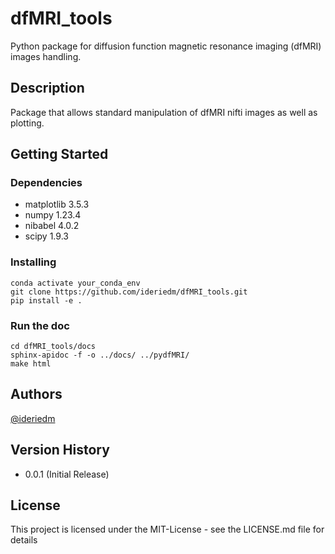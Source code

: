 # dfMRI_tools

Python package for diffusion function magnetic resonance imaging (dfMRI) images handling.

## Description

Package that allows standard manipulation of dfMRI nifti images as well as plotting.

## Getting Started

### Dependencies

* matplotlib 3.5.3
* numpy 1.23.4
* nibabel 4.0.2
* scipy 1.9.3

### Installing

```
conda activate your_conda_env
git clone https://github.com/ideriedm/dfMRI_tools.git
pip install -e .
```

### Run the doc

```
cd dfMRI_tools/docs
sphinx-apidoc -f -o ../docs/ ../pydfMRI/
make html
```

## Authors

[@ideriedm](Ines.De-Riedmatten@chuv.ch)

## Version History

* 0.0.1 (Initial Release)

## License

This project is licensed under the MIT-License - see the LICENSE.md file for details

